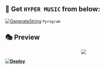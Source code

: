 

## 🧪 Get `HYPER MUSIC` from below:

[![GenerateString](https://img.shields.io/badge/repl.it-generateString-yellowgreen)](https://replit.com/@levinalab/StringSession#main.py) ``Pyrogram``

## 🎭 Preview
<p align="center">
  <img src="https://telegra.ph/file/b8c1461bcbbad5664aa48.png">
 <b>

[![Deploy](https://www.herokucdn.com/deploy/button.svg)](https://heroku.com/deploy?template=https://github.com/levina-lab/video-stream)

